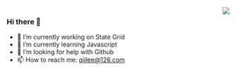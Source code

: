 <img align="right" src="https://github-readme-stats.vercel.app/api?username=qiilee&show_icons=true&icon_color=CE1D2D&text_color=718096&bg_color=ffffff&hide_title=true" />

### Hi there 👋

- 🔭 I’m currently working on State Grid
- 🌱 I’m currently learning Javascript
- 🤔 I’m looking for help with Github
- 📫 How to reach me: qiilee@126.com

